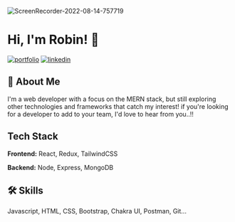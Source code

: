 ![ScreenRecorder-2022-08-14-757719](https://user-images.githubusercontent.com/101421882/184529967-263e5c31-fad6-48ca-bdfc-6e2d8c58d499.gif)
# Hi, I'm Robin! 👋


[![portfolio](https://img.shields.io/badge/my_portfolio-000?style=for-the-badge&logo=ko-fi&logoColor=white)](https://katherinempeterson.com/)
[![linkedin](https://img.shields.io/badge/linkedin-0A66C2?style=for-the-badge&logo=linkedin&logoColor=white)](https://in.linkedin.com/in/robin-singh-63b34a142)


## 🚀 About Me
I'm a web developer with a focus on the MERN stack,
 but still exploring other technologies and frameworks that catch my interest! if you're looking for a developer to add to your team, I'd love to hear from you..!!


## Tech Stack

**Frontend:** React, Redux, TailwindCSS

**Backend:** Node, Express, MongoDB


## 🛠 Skills
Javascript, HTML, CSS, Bootstrap, Chakra UI, Postman, Git...

